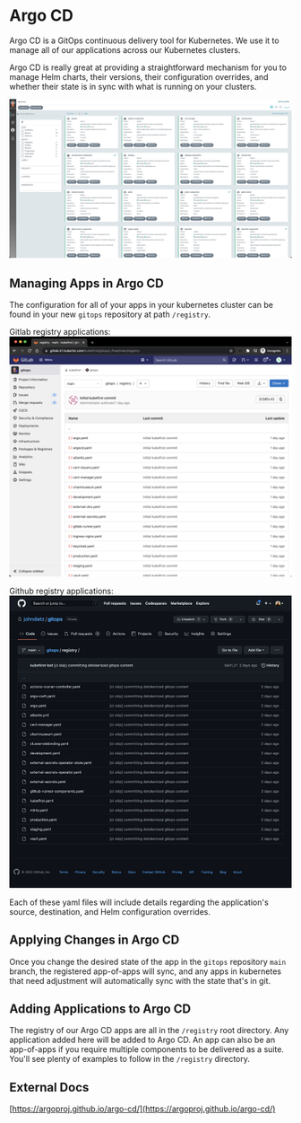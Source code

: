 # Argo CD

Argo CD is a GitOps continuous delivery tool for Kubernetes. We use it to manage all of our applications across our Kubernetes clusters.

Argo CD is really great at providing a straightforward mechanism for you to manage Helm charts, their versions, their configuration overrides, and whether their state is in sync with what is running on your clusters.

![](../img/kubefirst/argocd/argocd-apps.png)

## Managing Apps in Argo CD

The configuration for all of your apps in your kubernetes cluster can be found in your new `gitops` repository at path `/registry`.

Gitlab registry applications:
![](../img/kubefirst/gitops/registry.png)

Github registry applications:
![](../img/kubefirst/local/gitops-registry.png)

Each of these yaml files will include details regarding the application's source, destination, and Helm configuration overrides.

## Applying Changes in Argo CD

Once you change the desired state of the app in the `gitops` repository `main` branch, the registered app-of-apps will sync, and any apps in kubernetes that need adjustment will automatically sync with the state that's in git. 



## Adding Applications to Argo CD

The registry of our Argo CD apps are all in the `/registry` root directory. Any application added here will be added to Argo CD. An app can also be an app-of-apps if you require multiple components to be delivered as a suite. You'll see plenty of examples to follow in the `/registry` directory.

## External Docs

[https://argoproj.github.io/argo-cd/](https://argoproj.github.io/argo-cd/)
